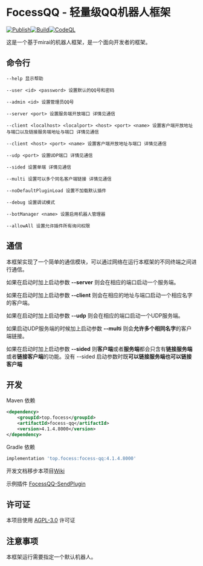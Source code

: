 # FocessQQ - 轻量级QQ机器人框架 
[![Publish](https://github.com/MidCoard/FocessQQ/actions/workflows/maven-publish.yml/badge.svg)](https://github.com/MidCoard/FocessQQ/actions/workflows/maven-publish.yml)[![Build](https://github.com/MidCoard/FocessQQ/actions/workflows/maven.yml/badge.svg)](https://github.com/MidCoard/FocessQQ/actions/workflows/maven.yml)[![CodeQL](https://github.com/MidCoard/FocessQQ/actions/workflows/codeql-analysis.yml/badge.svg)](https://github.com/MidCoard/FocessQQ/actions/workflows/codeql-analysis.yml)

这是一个基于mirai的机器人框架，是一个面向开发者的框架。

## 命令行

```
--help 显示帮助

--user <id> <password> 设置默认的QQ号和密码

--admin <id> 设置管理员QQ号

--server <port> 设置服务端开放端口 详情见通信

--client <localhost> <localport> <host> <port> <name> 设置客户端开放地址与端口以及链接服务端地址与端口 详情见通信

--client <host> <port> <name> 设置客户端开放地址与端口 详情见通信

--udp <port> 设置UDP端口 详情见通信

--sided 设置单端 详情见通信

--multi 设置可以多个同名客户端链接 详情见通信

--noDefaultPluginLoad 设置不加载默认插件

--debug 设置调试模式

--botManager <name> 设置启用机器人管理器

--allowAll 设置允许插件所有询问权限
```

## 通信

本框架实现了一个简单的通信模块，可以通过网络在运行本框架的不同终端之间进行通信。

如果在启动时加上启动参数 **--server** 则会在相应的端口启动一个服务端。

如果在启动时加上启动参数 **--client** 则会在相应的地址与端口启动一个相应名字的客户端。

如果在启动时加上启动参数 **--udp** 则会在相应的端口启动一个UDP服务端。

如果启动UDP服务端的时候加上启动参数 **--multi** 则会**允许多个相同名字**的客户端链接。

如果在启动时加上启动参数 **--sided** 则**客户端**或者**服务端**都会只含有**链接服务端**或者**链接客户端**的功能。没有 --sided 启动参数时既**可以链接服务端也可以链接客户端**

## 开发

Maven 依赖

```xml
<dependency>
    <groupId>top.focess</groupId>
    <artifactId>focess-qq</artifactId>
    <version>4.1.4.8000</version>
</dependency>
```

Gradle 依赖

```gradle
implementation 'top.focess:focess-qq:4.1.4.8000'
```

开发文档移步本项目[Wiki](https://github.com/MIdCoard/MiraiQQ/wiki)

示例插件 [FocessQQ-SendPlugin](https://github.com/MidCoard/FocessQQ-SendPlugin)

## 许可证

本项目使用 [AGPL-3.0](https://www.gnu.org/licenses/agpl-3.0.html) 许可证

## 注意事项

本框架运行需要指定一个默认机器人。





